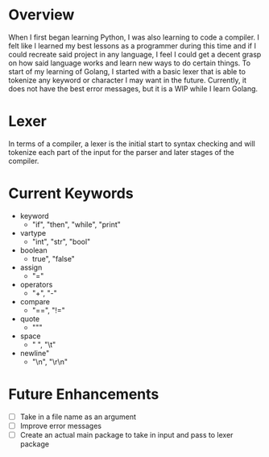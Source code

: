 # Overview

When I first began learning Python, I was also learning to code a compiler. I felt like I learned my best lessons as a programmer during this time and if I could recreate said project in any language, I feel I could get a decent grasp on how said language works and learn new ways to do certain things. To start of my learning of Golang, I started with a basic lexer that is able to tokenize any keyword or character I may want in the future. Currently, it does not have the best error messages, but it is a WIP while I learn Golang.

# Lexer

In terms of a compiler, a lexer is the initial start to syntax checking and will tokenize each part of the input for the parser and later stages of the compiler.

# Current Keywords
* keyword
  * "if", "then", "while", "print"
* vartype
  * "int", "str", "bool"
* boolean
  * true", "false"
* assign
  * "="
* operators
  * "+", "-"
* compare
  * "==", "!="
* quote
  * "\""
* space
  * " ", "\t"
* newline"
  * "\n", "\r\n"

# Future Enhancements
* [ ] Take in a file name as an argument
* [ ] Improve error messages
* [ ] Create an actual main package to take in input and pass to lexer package
